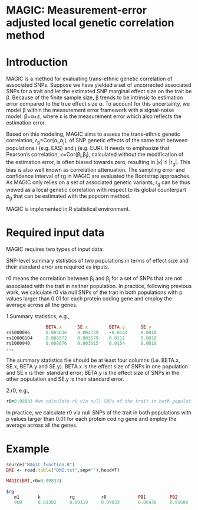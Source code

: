 # MAGIC: Measurement-error adjusted local genetic correlation method
# Introduction
MAGIC is a method for evaluating trans-ethnic genetic correlation of associated SNPs. Suppose we have yielded a set of uncorrected associated SNPs for a trait and let the estimated SNP marginal effect size on the trait be &beta;. Because of the finite sample size, &beta; trends to be intrinsic to estimation error compared to the true effect size α. To account for this uncertainty, we model &beta; within the measurement error framework with a signal-noise model: &beta;=&alpha;+ε, where ε is the measurement error which also reflects the estimation error.

Based on this modeling, MAGIC aims to assess the trans-ethnic genetic correlation, r<sub>g</sub>=Cor(&alpha;<sub>i</sub>,&alpha;<sub>j</sub>), of SNP genetic effects of the same trait between populations i (e.g. EAS) and j (e.g. EUR). It needs to emphasize that Pearson’s correlation, κ=Cor(&beta;<sub>i</sub>,&beta;<sub>j</sub>), calculated without the modification of the estimation error, is often biased towards zero, resulting in |κ| ≤ |r<sub>g</sub>|. This bias is also well known as correlation attenuation. The sampling error and confidence interval of rg in MAGIC are evaluated the Bootstrap approaches. As MAGIC only relies on a set of associated genetic variants, r<sub>g</sub> can be thus viewed as a local genetic correlation with respect to its global counterpart ρ<sub>g</sub> that can be estimated with the popcorn method.

MAGIC is implemented in R statistical environment.
# Required input data
MAGIC requires two types of input data:

SNP-level summary ststistics of two populations in terms of effect size and their standard error are required as inputs.

r0 means the correlation between &beta;<sub>i</sub> and &beta;<sub>j</sub> for a set of SNPs that are not associated with the trait in neither population. In practice, following previous work, we calculate r0 via null SNPs of the trait in both populations with p values larger than 0.01 for each protein coding gene and employ the average across all the genes.

1.Summary statistics, e.g.,
```ruby
               BETA.x      SE.x        BETA.y      SE.y
rs1000096      0.003636    0.004739    -0.0144     0.0018
rs10008104     0.003372    0.003579    0.0111      0.0018
rs1000940      0.008676    0.003615    0.0154      0.0018
...

```
The summary statistics file should be at least four columns (i.e. BETA.x, SE.x, BETA.y and SE.y). BETA.x is the effect size of SNPs in one population and SE.x is their standard error; BETA.y is the effect size of SNPs in the other population and SE.y is their standard error.

2.r0, e.g.,
```ruby
r0=0.09833 #we calculate r0 via null SNPs of the trait in both populations with p values larger than 0.01 for each protein coding gene and employ the average across all the genes.
```
In practice, we calculate r0 via null SNPs of the trait in both populations with p values larger than 0.01 for each protein coding gene and employ the average across all the genes.

# Example
```ruby
source("MAGIC_function.R")
BMI <- read.table("BMI.txt",sep=""),head=T)

MAGIC(BMI,r0=0.09833)

$rg
   m1       k           rg          r0            PB1         PB2         se_k        se_rg     
   968      0.81382     0.89119     0.09833       0.86438     0.91686     0.01265     0.01372           



```

